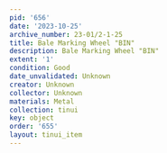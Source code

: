 ```yaml
---
pid: '656'
date: '2023-10-25'
archive_number: 23-01/2-1-25
title: Bale Marking Wheel "BIN"
description: Bale Marking Wheel "BIN"
extent: '1'
condition: Good
date_unvalidated: Unknown
creator: Unknown
collector: Unknown
materials: Metal
collection: tinui
key: object
order: '655'
layout: tinui_item
---
```

